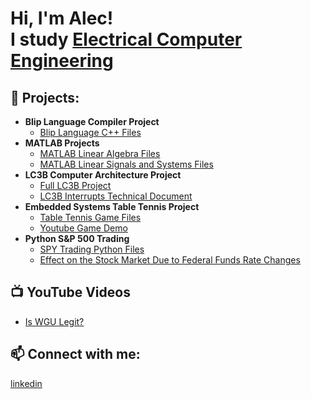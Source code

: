 <h1>Hi, I'm Alec! <br/> I study <a href="https://github.com/ahenderson10">Electrical Computer Engineering</a>

<h2>💼 Projects:</h2>

- <b>Blip Language Compiler Project</b>
  - [Blip Language C++ Files]()
- <b>MATLAB Projects</b>
  - [MATLAB Linear Algebra Files]() 
  - [MATLAB Linear Signals and Systems Files]() 
- <b>LC3B Computer Architecture Project</b>
  - [Full LC3B Project]()
  - [LC3B Interrupts Technical Document]()
- <b>Embedded Systems Table Tennis Project</b>
  - [Table Tennis Game Files]()
  - [Youtube Game Demo]()
- <b>Python S&P 500 Trading</b>
  - [SPY Trading Python Files](https://github.com/ahenderson10/SPYTrading)
  - [Effect on the Stock Market Due to Federal Funds Rate Changes](https://docs.google.com/document/d/e/2PACX-1vRg10uoEezOCmWhDBZSQmnNVnW5TCRcsrMAio0gR38czyYeSfJdSxIKhA2pRvdrR5lPMkgRH2Rzc62W/pub)

<h2>📺 YouTube Videos</h2>

- [Is WGU Legit?](https://www.youtube.com/watch?v=E2MwRWxDBkA)

<h2>📫 Connect with me:</h2>

[linkedin](https://www.linkedin.com/in/alec-henderson-5726a4225/)

<!--
**ahenderson10/ahenderson10** is a ✨ _special_ ✨ repository because its `README.md` (this file) appears on your GitHub profile.

Here are some ideas to get you started:

- 🔭 I’m currently working on ...
- 🌱 I’m currently learning ...
- 👯 I’m looking to collaborate on ...
- 🤔 I’m looking for help with ...
- 💬 Ask me about ...
- 📫 How to reach me: ...
- 😄 Pronouns: ...
- ⚡ Fun fact: ...
-->
